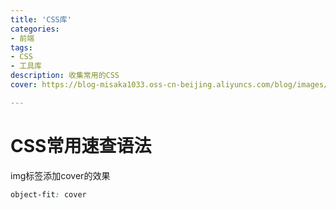 ```yaml
---
title: 'CSS库'
categories:
- 前端
tags: 
- CSS
- 工具库
description: 收集常用的CSS
cover: https://blog-misaka1033.oss-cn-beijing.aliyuncs.com/blog/images/1599308368177.webp

---
```


# CSS常用速查语法

img标签添加cover的效果

```css
object-fit: cover
```